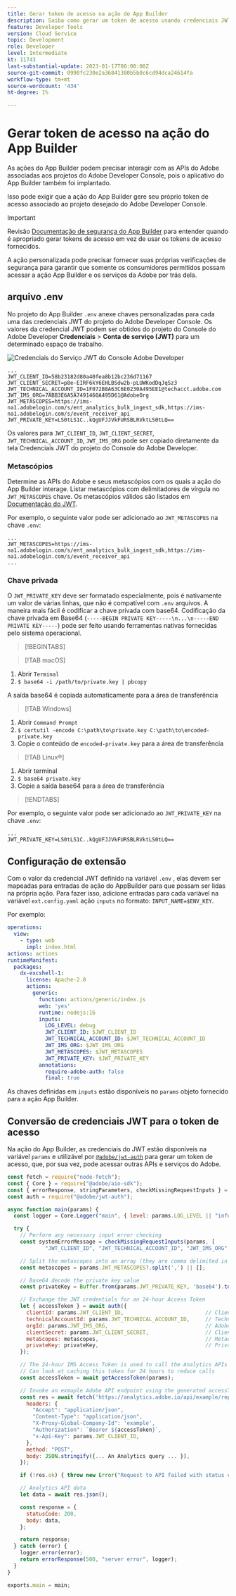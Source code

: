 ```yaml
---
title: Gerar token de acesso na ação do App Builder
description: Saiba como gerar um token de acesso usando credenciais JWT para uso em uma ação do App Builder.
feature: Developer Tools
version: Cloud Service
topic: Development
role: Developer
level: Intermediate
kt: 11743
last-substantial-update: 2023-01-17T00:00:00Z
source-git-commit: 0990fc230e2a36841380b5b0c6cd94dca24614fa
workflow-type: tm+mt
source-wordcount: '434'
ht-degree: 1%

---
```



# Gerar token de acesso na ação do App Builder

As ações do App Builder podem precisar interagir com as APIs do Adobe associadas aos projetos do Adobe Developer Console, pois o aplicativo do App Builder também foi implantado.

Isso pode exigir que a ação do App Builder gere seu próprio token de acesso associado ao projeto desejado do Adobe Developer Console.

>[!IMPORTANT]
>
> Revisão [Documentação de segurança do App Builder](https://developer.adobe.com/app-builder/docs/guides/security/) para entender quando é apropriado gerar tokens de acesso em vez de usar os tokens de acesso fornecidos.
>
> A ação personalizada pode precisar fornecer suas próprias verificações de segurança para garantir que somente os consumidores permitidos possam acessar a ação App Builder e os serviços da Adobe por trás dela.


## arquivo .env

No projeto do App Builder `.env` anexe chaves personalizadas para cada uma das credenciais JWT do projeto do Adobe Developer Console. Os valores da credencial JWT podem ser obtidos do projeto do Console do Adobe Developer __Credenciais__ > __Conta de serviço (JWT)__ para um determinado espaço de trabalho.

![Credenciais do Serviço JWT do Console Adobe Developer](./assets/jwt-auth/jwt-credentials.png)

```
...
JWT_CLIENT_ID=58b23182d80a40fea8b12bc236d71167
JWT_CLIENT_SECRET=p8e-EIRF6kY6EHLBSdw2b-pLUWKodDqJqSz3
JWT_TECHNICAL_ACCOUNT_ID=1F072B8A63C6E0230A495EE1@techacct.adobe.com
JWT_IMS_ORG=7ABB3E6A5A7491460A495D61@AdobeOrg
JWT_METASCOPES=https://ims-na1.adobelogin.com/s/ent_analytics_bulk_ingest_sdk,https://ims-na1.adobelogin.com/s/event_receiver_api
JWT_PRIVATE_KEY=LS0tLS1C..kQgUFJJVkFURSBLRVktLS0tLQ==
```

Os valores para `JWT_CLIENT_ID`, `JWT_CLIENT_SECRET`, `JWT_TECHNICAL_ACCOUNT_ID`, `JWT_IMS_ORG` pode ser copiado diretamente da tela Credenciais JWT do projeto do Console do Adobe Developer.

### Metascópios

Determine as APIs do Adobe e seus metascópios com os quais a ação do App Builder interage. Listar metascópios com delimitadores de vírgula no `JWT_METASCOPES` chave. Os metascópios válidos são listados em [Documentação do JWT](https://developer.adobe.com/developer-console/docs/guides/authentication/JWT/Scopes/).


Por exemplo, o seguinte valor pode ser adicionado ao `JWT_METASCOPES` na chave `.env`:

```
...
JWT_METASCOPES=https://ims-na1.adobelogin.com/s/ent_analytics_bulk_ingest_sdk,https://ims-na1.adobelogin.com/s/event_receiver_api
...
```

### Chave privada

O `JWT_PRIVATE_KEY` deve ser formatado especialmente, pois é nativamente um valor de várias linhas, que não é compatível com `.env` arquivos. A maneira mais fácil é codificar a chave privada com base64. Codificação da chave privada em Base64 (`-----BEGIN PRIVATE KEY-----\n...\n-----END PRIVATE KEY-----`) pode ser feito usando ferramentas nativas fornecidas pelo sistema operacional.

>[!BEGINTABS]

>[!TAB macOS]

1. Abrir `Terminal`
1. `$ base64 -i /path/to/private.key | pbcopy`

A saída base64 é copiada automaticamente para a área de transferência

>[!TAB Windows]

1. Abrir `Command Prompt`
1. `$ certutil -encode C:\path\to\private.key C:\path\to\encoded-private.key`
1. Copie o conteúdo de `encoded-private.key` para a área de transferência

>[!TAB Linux®]

1. Abrir terminal
1. `$ base64 private.key`
1. Copie a saída base64 para a área de transferência

>[!ENDTABS]

Por exemplo, o seguinte valor pode ser adicionado ao `JWT_PRIVATE_KEY` na chave `.env`:

```
...
JWT_PRIVATE_KEY=LS0tLS1C..kQgUFJJVkFURSBLRVktLS0tLQ==
```

## Configuração de extensão

Com o valor da credencial JWT definido na variável `.env` , elas devem ser mapeadas para entradas de ação do AppBuilder para que possam ser lidas na própria ação. Para fazer isso, adicione entradas para cada variável na variável `ext.config.yaml` ação `inputs` no formato: `INPUT_NAME=$ENV_KEY`.

Por exemplo:

```yaml
operations:
  view:
    - type: web
      impl: index.html
actions: actions
runtimeManifest:
  packages:
    dx-excshell-1:
      license: Apache-2.0
      actions:
        generic:
          function: actions/generic/index.js
          web: 'yes'
          runtime: nodejs:16
          inputs:
            LOG_LEVEL: debug
            JWT_CLIENT_ID: $JWT_CLIENT_ID
            JWT_TECHNICAL_ACCOUNT_ID: $JWT_TECHNICAL_ACCOUNT_ID
            JWT_IMS_ORG: $JWT_IMS_ORG
            JWT_METASCOPES: $JWT_METASCOPES
            JWT_PRIVATE_KEY: $JWT_PRIVATE_KEY
          annotations:
            require-adobe-auth: false
            final: true
```

As chaves definidas em `inputs` estão disponíveis no `params` objeto fornecido para a ação App Builder.


## Conversão de credenciais JWT para o token de acesso

Na ação do App Builder, as credenciais do JWT estão disponíveis na variável `params` e utilizável por [`@adobe/jwt-auth`](https://www.npmjs.com/package/@adobe/jwt-auth) para gerar um token de acesso, que, por sua vez, pode acessar outras APIs e serviços do Adobe.

```javascript
const fetch = require("node-fetch");
const { Core } = require("@adobe/aio-sdk");
const { errorResponse, stringParameters, checkMissingRequestInputs } = require("../utils");
const auth = require("@adobe/jwt-auth");

async function main(params) {
  const logger = Core.Logger("main", { level: params.LOG_LEVEL || "info" });

  try {
    // Perform any necessary input error checking
    const systemErrorMessage = checkMissingRequestInputs(params, [
            "JWT_CLIENT_ID", "JWT_TECHNICAL_ACCOUNT_ID", "JWT_IMS_ORG", "JWT_CLIENT_SECRET", "JWT_METASCOPES", "JWT_PRIVATE_KEY"], []);

    // Split the metascopes into an array (they are comma delimited in the .env file)
    const metascopes = params.JWT_METASCOPES?.split(',') || [];

    // Base64 decode the private key value
    const privateKey = Buffer.from(params.JWT_PRIVATE_KEY, 'base64').toString('utf-8');

    // Exchange the JWT credentials for an 24-hour Access Token
    let { accessToken } = await auth({
      clientId: params.JWT_CLIENT_ID,                          // Client Id
      technicalAccountId: params.JWT_TECHNICAL_ACCOUNT_ID,     // Technical Account Id
      orgId: params.JWT_IMS_ORG,                               // Adobe IMS Org Id
      clientSecret: params.JWT_CLIENT_SECRET,                  // Client Secret
      metaScopes: metascopes,                                  // Metadcopes defining level of access the access token should provide
      privateKey: privateKey,                                  // Private Key to sign the JWT
    });

    // The 24-hour IMS Access Token is used to call the Analytics APIs
    // Can look at caching this token for 24 hours to reduce calls
    const accessToken = await getAccessToken(params);

    // Invoke an exmaple Adobe API endpoint using the generated accessToken
    const res = await fetch('https://analytics.adobe.io/api/example/reports', {
      headers: {
        "Accept": "application/json",
        "Content-Type": "application/json",
        "X-Proxy-Global-Company-Id": 'example',
        "Authorization": `Bearer ${accessToken}`,
        "x-Api-Key": params.JWT_CLIENT_ID,
      },
      method: "POST",
      body: JSON.stringify({... An Analytics query ... }),
    });

    if (!res.ok) { throw new Error("Request to API failed with status code " + res.status);}

    // Analytics API data
    let data = await res.json();

    const response = {
      statusCode: 200,
      body: data,
    };

    return response;
  } catch (error) {
    logger.error(error);
    return errorResponse(500, "server error", logger);
  }
}

exports.main = main;
```
